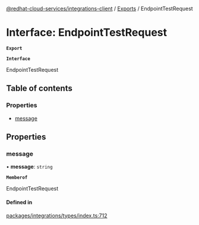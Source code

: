 [@redhat-cloud-services/integrations-client](../README.md) / [Exports](../modules.md) / EndpointTestRequest

# Interface: EndpointTestRequest

**`Export`**

**`Interface`**

EndpointTestRequest

## Table of contents

### Properties

- [message](EndpointTestRequest.md#message)

## Properties

### message

• **message**: `string`

**`Memberof`**

EndpointTestRequest

#### Defined in

[packages/integrations/types/index.ts:712](https://github.com/RedHatInsights/javascript-clients/blob/master/packages/integrations/types/index.ts#L712)
